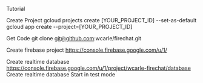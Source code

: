 Tutorial

Create Project
gcloud projects create [YOUR_PROJECT_ID] --set-as-default
gcloud app create --project=[YOUR_PROJECT_ID]

Get Code
git clone git@github.com:wcarle/firechat.git

Create firebase project
https://console.firebase.google.com/u/1/

Create realtime database
https://console.firebase.google.com/u/1/project/wcarle-firechat/database
Create realtime database
Start in test mode